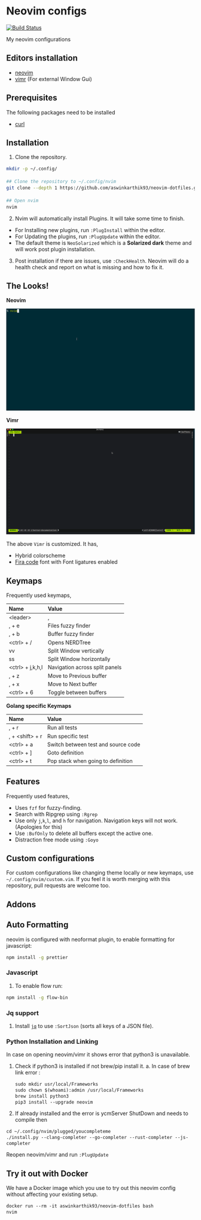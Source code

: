 # Neovim configs
[![Build Status](https://img.shields.io/travis/aswinkarthik/neovim-dotfiles.svg?longCache=true&style=flat-square)](https://travis-ci.org/aswinkarthik/neovim-dotfiles)

My neovim configurations

## Editors installation

- [neovim](https://github.com/neovim/neovim/wiki/Installing-Neovim)
- [vimr](https://github.com/qvacua/vimr) (For external Window Gui)

## Prerequisites

The following packages need to be installed

- [curl](https://curl.haxx.se/)

## Installation

1. Clone the repository.

```sh
mkdir -p ~/.config/

## Clone the repository to ~/.config/nvim
git clone --depth 1 https://github.com/aswinkarthik93/neovim-dotfiles.git ~/.config/nvim

## Open nvim
nvim
```

2. Nvim will automatically install Plugins. It will take some time to finish.

- For Installing new plugins, run `:PlugInstall` within the editor.
- For Updating the plugins, run `:PlugUpdate` within the editor.
- The default theme is `NeoSolarized` which is a **Solarized dark** theme and will work post plugin installation.

3. Post installation if there are issues, use `:CheckHealth`. Neovim will do a health check and report on what is missing and how to fix it.

## The Looks!

**Neovim**

![demo](/demo/nvim.gif)

**Vimr**

![demo](/demo/vimr.gif)

The above `Vimr` is customized. It has,

- Hybrid colorscheme
- [Fira code](https://github.com/tonsky/FiraCode) font with Font ligatures enabled

## Keymaps

Frequently used keymaps,

| Name               | Value                          |
|:-------------------|:-------------------------------|
| \<leader\>         | ,                              |
| , + e              | Files fuzzy finder             |
| , + b              | Buffer fuzzy finder            |
| \<ctrl\> + /       | Opens NERDTree                 |
| vv                 | Split Window vertically        |
| ss                 | Split Window horizontally      |
| \<ctrl\> + j,k,h,l | Navigation across split panels |
| , + z              | Move to Previous buffer        |
| , + x              | Move to Next buffer            |
| \<ctrl\> + 6       | Toggle between buffers         |

**Golang specific Keymaps**

| Name              | Value                               |
|:------------------|:------------------------------------|
| , + r             | Run all tests                       |
| , + \<shift\> + r | Run specific test                   |
| \<ctrl\> + a      | Switch between test and source code |
| \<ctrl\> + ]      | Goto definition                     |
| \<ctrl\> + t      | Pop stack when going to definition  |

## Features

Frequently used features,

- Uses `fzf` for fuzzy-finding.
- Search with Ripgrep using `:Rgrep`
- Use only `j`,`k`,`l`, and `h` for navigation. Navigation keys will not work. (Apologies for this)
- Use `:BufOnly` to delete all buffers except the active one.
- Distraction free mode using `:Goyo`

## Custom configurations

For custom configurations like changing theme locally or new keymaps, use `~/.config/nvim/custom.vim`. If you feel it is worth merging with this repository, pull requests are welcome too.

## Addons

## Auto Formatting

neovim is configured with neoformat plugin, to enable formatting for javascript:

```sh
npm install -g prettier
```


### Javascript

1. To enable flow run:

```sh
npm install -g flow-bin
```

### Jq support

1. Install [`jq`](https://github.com/stedolan/jq) to use `:SortJson` (sorts all keys of a JSON file).

### Python Installation and Linking

In case on opening neovim/vimr it shows error that python3 is unavailable.
1. Check if python3 is installed if not brew/pip install it.
   a. In case of brew link error : 
    ```
    sudo mkdir usr/local/Frameworks
    sudo chown $(whoami):admin /usr/local/Frameworks
    brew install python3
    pip3 install --upgrade neovim
    ```

2. If already installed and the error is ycmServer ShutDown and needs to compile then
  ``` 
  cd ~/.config/nvim/plugged/youcompleteme
  ./install.py --clang-completer --go-completer --rust-completer --js-completer
  ```
  
Reopen neovim/vimr and run ```:PlugUpdate```  

## Try it out with Docker

We have a Docker image which you use to try out this neovim config without affecting your existing setup.

```
docker run --rm -it aswinkarthik93/neovim-dotfiles bash
nvim
```